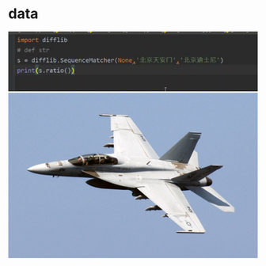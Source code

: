 # data
![Image text](https://github.com/Scorpiokay/data/blob/master/%E8%AE%A1%E7%AE%97%E6%96%87%E6%9C%AC%E7%9B%B8%E4%BC%BC%E5%BA%A6%E4%B8%80%E8%A1%8C%E6%90%9E%E5%AE%9A.png)
![Image text](https://github.com/Scorpiokay/data/blob/master/F181.jpg)
